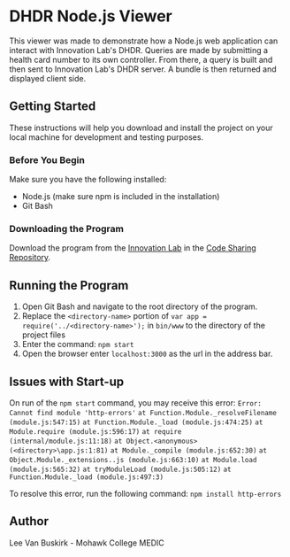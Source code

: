 # DHDR Node.js Viewer
This viewer was made to demonstrate how a Node.js web application can interact with Innovation Lab's DHDR. Queries are made by submitting a health card number to its own controller. From there, a query is built and then sent to Innovation Lab's DHDR server. A bundle is then returned and displayed client side.

## Getting Started
These instructions will help you download and install the project on your local machine for development and testing purposes.

### Before You Begin
Make sure you have the following installed:

- Node.js (make sure npm is included in the installation)
- Git Bash

### Downloading the Program
Download the program from the [Innovation Lab](https://innovation-lab.ca/) in the [Code Sharing Repository](https://innovation-lab.ca/repository).

## Running the Program
1. Open Git Bash and navigate to the root directory of the program. 
2. Replace the ```<directory-name>``` portion of ```var app = require('../<directory-name>');``` in ```bin/www``` to the directory of the project files
3. Enter the command:
```npm start```
4. Open the browser enter ```localhost:3000``` as the url in the address bar.


## Issues with Start-up
On run of the ```npm start``` command, you may receive this error:
```Error: Cannot find module 'http-errors'```
    ```at Function.Module._resolveFilename (module.js:547:15)```
    ```at Function.Module._load (module.js:474:25)```
    ```at Module.require (module.js:596:17)```
    ```at require (internal/module.js:11:18)```
    ```at Object.<anonymous> (<directory>\app.js:1:81)```
    ```at Module._compile (module.js:652:30)```
    ```at Object.Module._extensions..js (module.js:663:10)```
    ```at Module.load (module.js:565:32)```
    ```at tryModuleLoad (module.js:505:12)```
    ```at Function.Module._load (module.js:497:3)```

To resolve this error, run the following command:
```npm install http-errors```

## Author
Lee Van Buskirk - Mohawk College MEDIC
